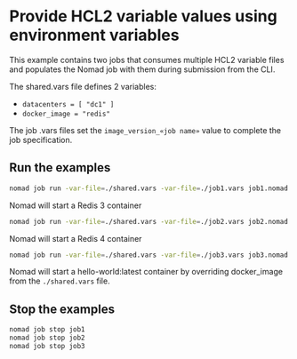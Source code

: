 # Provide HCL2 variable values using environment variables

This example contains two jobs that consumes multiple HCL2 variable files and
populates the Nomad job with them during submission from the CLI.

The shared.vars file defines 2 variables:

- `datacenters = [ "dc1" ]`
- `docker_image = "redis"`

The job .vars files set the `image_version_«job name»` value to complete the
job specification.

## Run the examples

```bash
nomad job run -var-file=./shared.vars -var-file=./job1.vars job1.nomad
```
Nomad will start a Redis 3 container

```bash
nomad job run -var-file=./shared.vars -var-file=./job2.vars job2.nomad
```

Nomad will start a Redis 4 container

```bash
nomad job run -var-file=./shared.vars -var-file=./job3.vars job3.nomad
```

Nomad will start a hello-world:latest container by overriding docker_image from
the `./shared.vars` file.

## Stop the examples

```bash
nomad job stop job1
nomad job stop job2
nomad job stop job3
```
